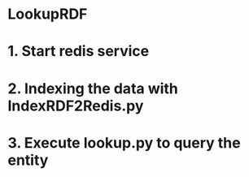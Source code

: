 # LookupRDF

# 1. Start redis service

# 2. Indexing the data with IndexRDF2Redis.py

# 3. Execute lookup.py to query the entity
